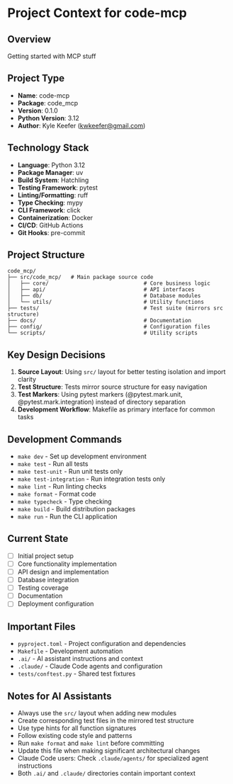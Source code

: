 # Project Context for code-mcp

## Overview
Getting started with MCP stuff

## Project Type
- **Name**: code-mcp
- **Package**: code_mcp
- **Version**: 0.1.0
- **Python Version**: 3.12
- **Author**: Kyle Keefer (kwkeefer@gmail.com)

## Technology Stack
- **Language**: Python 3.12
- **Package Manager**: uv
- **Build System**: Hatchling
- **Testing Framework**: pytest
- **Linting/Formatting**: ruff
- **Type Checking**: mypy
- **CLI Framework**: click
- **Containerization**: Docker
- **CI/CD**: GitHub Actions
- **Git Hooks**: pre-commit

## Project Structure
```
code_mcp/
├── src/code_mcp/   # Main package source code
│   ├── core/                              # Core business logic
│   ├── api/                               # API interfaces
│   ├── db/                                # Database modules
│   └── utils/                             # Utility functions
├── tests/                                 # Test suite (mirrors src structure)
├── docs/                                  # Documentation
├── config/                                # Configuration files
└── scripts/                               # Utility scripts
```

## Key Design Decisions
1. **Source Layout**: Using `src/` layout for better testing isolation and import clarity
2. **Test Structure**: Tests mirror source structure for easy navigation
3. **Test Markers**: Using pytest markers (@pytest.mark.unit, @pytest.mark.integration) instead of directory separation
4. **Development Workflow**: Makefile as primary interface for common tasks

## Development Commands
- `make dev` - Set up development environment
- `make test` - Run all tests
- `make test-unit` - Run unit tests only
- `make test-integration` - Run integration tests only
- `make lint` - Run linting checks
- `make format` - Format code
- `make typecheck` - Type checking
- `make build` - Build distribution packages
- `make run` - Run the CLI application

## Current State
- [ ] Initial project setup
- [ ] Core functionality implementation
- [ ] API design and implementation
- [ ] Database integration
- [ ] Testing coverage
- [ ] Documentation
- [ ] Deployment configuration

## Important Files
- `pyproject.toml` - Project configuration and dependencies
- `Makefile` - Development automation
- `.ai/` - AI assistant instructions and context
- `.claude/` - Claude Code agents and configuration
- `tests/conftest.py` - Shared test fixtures

## Notes for AI Assistants
- Always use the `src/` layout when adding new modules
- Create corresponding test files in the mirrored test structure
- Use type hints for all function signatures
- Follow existing code style and patterns
- Run `make format` and `make lint` before committing
- Update this file when making significant architectural changes
- Claude Code users: Check `.claude/agents/` for specialized agent instructions
- Both `.ai/` and `.claude/` directories contain important context
